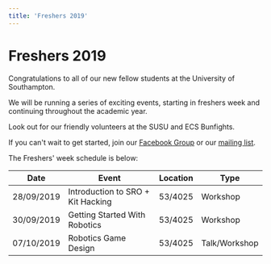 ```yaml
---
title: 'Freshers 2019'
---
```


# Freshers 2019

Congratulations to all of our new fellow students at the University of Southampton.

We will be running a series of exciting events, starting in freshers week and continuing throughout the academic year.

Look out for our friendly volunteers at the SUSU and ECS Bunfights.

If you can't wait to get started, join our [Facebook Group](https://roboticsoutreach.org/fbgroup) or our [mailing list](https://roboticsoutreach.org/email).

The Freshers' week schedule is below:

| Date       | Event                             | Location | Type          |
|------------|-----------------------------------|----------|---------------|
| 28/09/2019 | Introduction to SRO + Kit Hacking | 53/4025  | Workshop      |
| 30/09/2019 | Getting Started With Robotics     | 53/4025  | Workshop      |
| 07/10/2019 | Robotics Game Design              | 53/4025  | Talk/Workshop |
